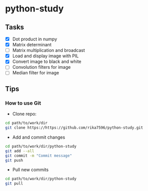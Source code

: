# python-study

## Tasks

+ [x] Dot product in numpy
+ [x] Matrix determinant
+ [ ] Matrix multiplication and broadcast
+ [x] Load and display image with PIL
+ [x] Convert image to black and white
+ [ ] Convolution filters for image
+ [ ] Median filter for image

## Tips

### How to use Git

+ Clone repo:
```bash
cd path/to/work/dir
git clone https://https://github.com/rika7596/python-study.git
```

+ Add and commit changes
```bash
cd path/to/work/dir/python-study
git add --all
git commit -m "Commit message"
git push
```

+ Pull new commits
```bash
cd path/to/work/dir/python-study
git pull
```
